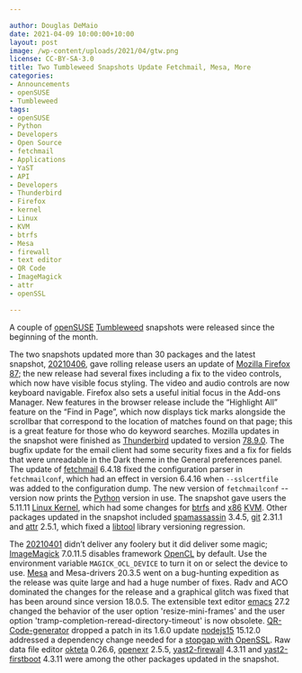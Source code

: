 ```yaml
---

author: Douglas DeMaio
date: 2021-04-09 10:00:00+10:00
layout: post
image: /wp-content/uploads/2021/04/gtw.png
license: CC-BY-SA-3.0
title: Two Tumbleweed Snapshots Update Fetchmail, Mesa, More
categories:
- Announcements
- openSUSE
- Tumbleweed
tags:
- openSUSE
- Python
- Developers
- Open Source
- fetchmail
- Applications
- YaST
- API
- Developers
- Thunderbird
- Firefox
- kernel
- Linux
- KVM
- btrfs
- Mesa
- firewall
- text editor
- QR Code
- ImageMagick
- attr
- openSSL

---
```


A couple of [openSUSE](https://get.opensuse.org/) [Tumbleweed](https://get.opensuse.org/tumbleweed/) snapshots were released since the beginning of the month. 

The two snapshots updated more than 30 packages and the latest snapshot, [20210406](https://lists.opensuse.org/archives/list/factory@lists.opensuse.org/thread/W27BKX6LDR6ZXDZSY3CZUNSFMZCH6NQ6/), gave rolling release users an update of [Mozilla Firefox 87](https://www.mozilla.org/en-US/firefox/87.0/releasenotes/); the new release had several fixes including a fix to the video controls, which now have visible focus styling. The video and audio controls are now keyboard navigable. Firefox also sets a useful initial focus in the Add-ons Manager. New features in the browser release include the “Highlight All” feature on the “Find in Page”, which now displays tick marks alongside the scrollbar that correspond to the location of matches found on that page; this is a great feature for those who do keyword searches. Mozilla updates in the snapshot were finished as [Thunderbird](https://www.thunderbird.net) updated to version [78.9.0](https://www.thunderbird.net/en-US/thunderbird/78.9.0/releasenotes/). The bugfix update for the email client had some security fixes and a fix for fields that were unreadable in the Dark theme in the General preferences panel. The update of [fetchmail](https://www.fetchmail.info/) 6.4.18 fixed the configuration parser in `fetchmailconf`, which had an effect in version 6.4.16 when `--sslcertfile` was added to the configuration dump. The new version of `fetchmailconf` --version now prints the [Python](https://www.python.org/) version in use. The snapshot gave users the 5.11.11 [Linux Kernel](https://www.kernel.org/), which had some changes for [btrfs](https://btrfs.wiki.kernel.org/index.php/Main_Page) and [x86](https://en.wikipedia.org/wiki/X86) [KVM](https://en.wikipedia.org/wiki/Kernel-based_Virtual_Machine). Other packages updated in the snapshot included [spamassassin](https://spamassassin.apache.org/)  3.4.5, [git](https://github.com/git/git) 2.31.1 and [attr](https://savannah.nongnu.org/projects/attr) 2.5.1, which fixed a [libtool](https://www.gnu.org/software/libtool/) library versioning regression.

The [20210401](https://lists.opensuse.org/archives/list/factory@lists.opensuse.org/thread/EHGDA5ELH76CZPC52SBFE74FAW3ALDKO/) didn’t deliver any foolery but it did deliver some magic; [ImageMagick](https://imagemagick.org/index.php) 7.0.11.5 disables framework [OpenCL](https://www.khronos.org/opencl/) by default. Use the environment variable `MAGICK_OCL_DEVICE` to turn it on or select the device to use. [Mesa](https://www.mesa3d.org/) and Mesa-drivers 20.3.5 went on a bug-hunting expedition as the release was quite large and had a huge number of fixes. Radv and ACO dominated the changes for the release and a graphical glitch was fixed that has been around since version 18.0.5. The extensible text editor [emacs](https://www.gnu.org/software/emacs/) 27.2 changed the behavior of the user option 'resize-mini-frames' and the user option 'tramp-completion-reread-directory-timeout' is now obsolete. [QR-Code-generator](https://github.com/nayuki/QR-Code-generator) dropped a patch in its 1.6.0 update [nodejs15](https://nodejs.org/en/) 15.12.0 addressed a dependency change needed for a [stopgap with OpenSSL](https://github.com/nodejs/node/pull/37601). Raw data file editor [okteta](https://apps.kde.org/okteta/) 0.26.6, [openexr](https://www.openexr.com/) 2.5.5, [yast2-firewall](https://de.opensuse.org/YaST_Module_Firewall) 4.3.11 and  [yast2-firstboot](https://en.opensuse.org/YaST_Firstboot) 4.3.11 were among the other packages updated in the snapshot.
